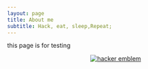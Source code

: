 ```yaml
---
layout: page
title: About me
subtitle: Hack, eat, sleep,Repeat;
---
```



this page is for testing
<center><a href='http://www.catb.org/hacker-emblem/'>
<img src='http://www.catb.org/hacker-emblem/glider.png' alt='hacker emblem' /></a> <center/>
